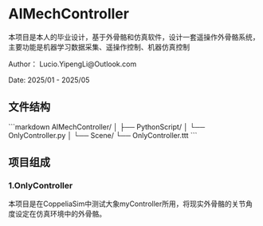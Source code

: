 <h1>AIMechController</h1>
<p>本项目是本人的毕业设计，基于外骨骼和仿真软件，设计一套遥操作外骨骼系统，主要功能是机器学习数据采集、遥操作控制、机器仿真控制</p>
<p>Author： Lucio.YipengLi@Outlook.com</p>
<p>Date:  2025/01 - 2025/05 </p>

<h2>文件结构</h2>
```markdown
AIMechController/
│
├── PythonScript/
│   └── OnlyController.py
│
└── Scene/
    └── OnlyController.ttt
```

<h2> 项目组成 </h2>
<h3> 1.OnlyController</h3>
<p>本项目是在CoppeliaSim中测试大象myController所用，将现实外骨骼的关节角度设定在仿真环境中的外骨骼。</p>



